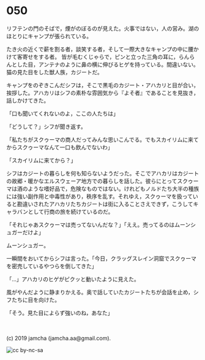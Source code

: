 

# 050

リフテンの門のそばで，煙がのぼるのが見えた。火事ではない，人の営み。湖のほとりにキャンプが張られている。

  たき火の近くで薪を割る者，談笑する者，そして一際大きなキャンプの中に腰かけて客寄せをする者。
皆が毛むくじゃらで，ピンと立った三角の耳に，らんらんとした目，アンテナのように鼻の横に伸びるヒゲを持っている。間違いない。猫の見た目をした獣人族，カジートだ。

キャンプをのぞきこんだシフは，そこで黒毛のカジート・アハカリと目が合い，挨拶した。アハカリはシフの素朴な雰囲気から『よそ者』であることを見抜き，話しかけてきた。

「口も聞いてくれないのよ，ここの人たちは」

「どうして？」シフが聞き返す。

「私たちがスクゥーマの商人だってみんな思いこんでる。でもスカイリムに来てからスクゥーマなんて一口も飲んでないわ」

「スカイリムに来てから？」

シフはカジートの暮らしを何も知らないようだった。そこでアハカリはカジートの故郷・暖かなエルスウェーア地方での暮らしを話した。彼らにとってスクゥーマは酒のような嗜好品で，危険なものではない。けれどもノルドたち大半の種族には強い副作用と中毒性があり，秩序を乱す。それゆえ，スクゥーマを扱っていると勘違いされたアハカリたちカジートは街に入ることさえできず，こうしてキャラバンとして行商の旅を続けているのだ。

「それじゃあスクゥーマは売ってないんだな？」「ええ。売ってるのはムーンシュガーだけよ」

ムーンシュガー。

一瞬間をおいてからシフは言った。「今日，クラッグスレイン洞窟でスクゥーマを密売しているやつらを倒してきた」

「…」アハカリのヒゲがピクッと動いたように見えた。

風がやんだように静まりかえる。奥で話していたカジートたちが会話を止め，シフたちに目を向けた。

「そう。見た目によらず強いのね，あなた」

<br>
<br>
(c) 2019 jamcha (jamcha.aa@gmail.com).

![cc by-nc-sa](https://i.creativecommons.org/l/by-nc-sa/4.0/88x31.png)

